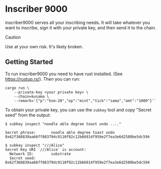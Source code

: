 # Inscriber 9000

inscriber9000 serves all your inscribing needs. It will take whatever you want to inscribe, sign
it with your private key, and then send it to the chain.

> [!CAUTION]
> Use at your own risk. It's likely broken.

## Getting Started

To run inscriber9000 you need to have rust installed. (See https://rustup.rs/). Then you can run:

```
cargo run \
    --private-key <your private key> \
    --chain=kusama \
    --remark='{"p":"ksm-20","op":"mint","tick":"sama","amt":"1000"}'`
```

To obtain your private key, you can use the `subkey` tool and copy "Secret seed" from the output:


```
$ subkey inspect "noodle able degree toast undo ...."

Secret phrase:       noodle able degree toast undo
0x62f368839aa66ff80379dc9110f92c12b66914f959e2f7ea3e6d2589be5dc594

$ subkey inspect "///Alice"
Secret Key URI `///Alice` is account:
  Network ID:        substrate
  Secret seed:       0x62f368839aa66ff80379dc9110f92c12b66914f959e2f7ea3e6d2589be5dc594
```
